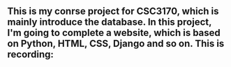 This is my conrse project for CSC3170, which is mainly introduce the database. In this project, I'm going to complete a website, 
which is based on Python, HTML, CSS, Django and so on.
This is recording:
-------------------------------------------------------------------------------------------------------------------------------
